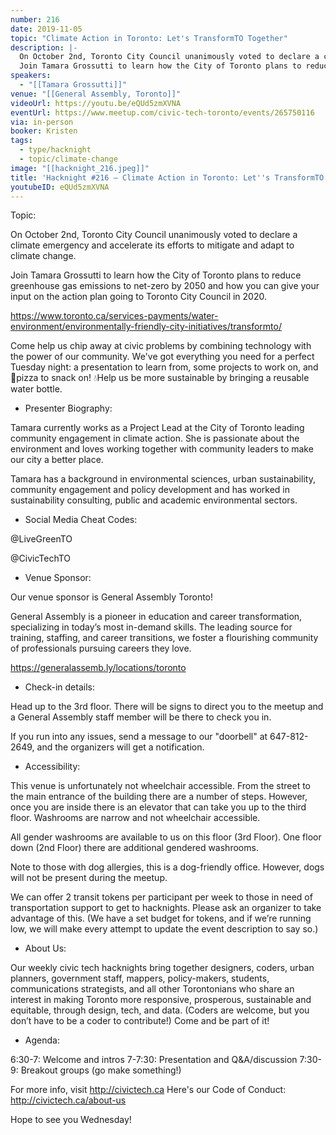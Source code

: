 ```yaml
---
number: 216
date: 2019-11-05
topic: "Climate Action in Toronto: Let's TransformTO Together"
description: |-
  On October 2nd, Toronto City Council unanimously voted to declare a climate emergency and accelerate its efforts to mitigate and adapt to climate change.
  Join Tamara Grossutti to learn how the City of Toronto plans to reduce greenhouse gas emissions to net-zero by 2050 and how you can give your input on the action plan going to Toronto City Council in 2020. https://www.toronto.ca/services-payments/water-environment/environmentally-friendly-city-initiatives/transformto/
speakers:
  - "[[Tamara Grossutti]]"
venue: "[[General Assembly, Toronto]]"
videoUrl: https://youtu.be/eQUd5zmXVNA
eventUrl: https://www.meetup.com/civic-tech-toronto/events/265750116
via: in-person
booker: Kristen
tags:
  - type/hacknight
  - topic/climate-change
image: "[[hacknight_216.jpeg]]"
title: 'Hacknight #216 – Climate Action in Toronto: Let''s TransformTO Together'
youtubeID: eQUd5zmXVNA
---
```


Topic:

On October 2nd, Toronto City Council unanimously voted to declare a climate emergency and accelerate its efforts to mitigate and adapt to climate change.

Join Tamara Grossutti to learn how the City of Toronto plans to reduce greenhouse gas emissions to net-zero by 2050 and how you can give your input on the action plan going to Toronto City Council in 2020.

https://www.toronto.ca/services-payments/water-environment/environmentally-friendly-city-initiatives/transformto/

Come help us chip away at civic problems by combining technology with the power of our community. We've got everything you need for a perfect Tuesday night: a presentation to learn from, some projects to work on, and 🍕pizza to snack on! 💧Help us be more sustainable by bringing a reusable water bottle.

+ Presenter Biography:

Tamara currently works as a Project Lead at the City of Toronto leading community engagement in climate action. She is passionate about the environment and loves working together with community leaders to make our city a better place.

Tamara has a background in environmental sciences, urban sustainability, community engagement and policy development and has worked in sustainability consulting, public and academic environmental sectors.

+ Social Media Cheat Codes:

@LiveGreenTO

@CivicTechTO

+ Venue Sponsor:

Our venue sponsor is General Assembly Toronto!

General Assembly is a pioneer in education and career transformation, specializing in today’s most in-demand skills. The leading source for training, staffing, and career transitions, we foster a flourishing community of professionals pursuing careers they love.

https://generalassemb.ly/locations/toronto

+ Check-in details:

Head up to the 3rd floor. There will be signs to direct you to the meetup and a General Assembly staff member will be there to check you in.

If you run into any issues, send a message to our "doorbell" at 647-812-2649, and the organizers will get a notification.

+ Accessibility:

This venue is unfortunately not wheelchair accessible. From the street to the main entrance of the building there are a number of steps. However, once you are inside there is an elevator that can take you up to the third floor. Washrooms are narrow and not wheelchair accessible.

All gender washrooms are available to us on this floor (3rd Floor). One floor down (2nd Floor) there are additional gendered washrooms.

Note to those with dog allergies, this is a dog-friendly office. However, dogs will not be present during the meetup.

We can offer 2 transit tokens per participant per week to those in need of transportation support to get to hacknights. Please ask an organizer to take advantage of this. (We have a set budget for tokens, and if we’re running low, we will make every attempt to update the event description to say so.)

+ About Us:

Our weekly civic tech hacknights bring together designers, coders, urban planners, government staff, mappers, policy-makers, students, communications strategists, and all other Torontonians who share an interest in making Toronto more responsive, prosperous, sustainable and equitable, through design, tech, and data. (Coders are welcome, but you don’t have to be a coder to contribute!) Come and be part of it!

+ Agenda:

6:30-7: Welcome and intros
7-7:30: Presentation and Q&A/discussion
7:30-9: Breakout groups (go make something!)

For more info, visit http://civictech.ca
Here's our Code of Conduct: http://civictech.ca/about-us

Hope to see you Wednesday!